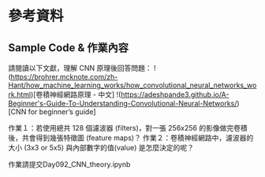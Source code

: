 # 參考資料
## Sample Code & 作業內容
請閱讀以下文獻，理解 CNN 原理後回答問題：
!(https://brohrer.mcknote.com/zh-Hant/how_machine_learning_works/how_convolutional_neural_networks_work.html)[卷積神經網路原理 - 中文]
!(https://adeshpande3.github.io/A-Beginner's-Guide-To-Understanding-Convolutional-Neural-Networks/)[CNN for beginner’s guide]

作業１：若使用總共 128 個濾波器 (filters)，對一張 256x256 的影像做完卷積後，共會得到幾張特徵圖 (feature maps)？
作業２：卷積神經網路中，濾波器的大小 (3x3 or 5x5) 與內部數字的值(value) 是怎麼決定的呢？

作業請提交Day092_CNN_theory.ipynb

